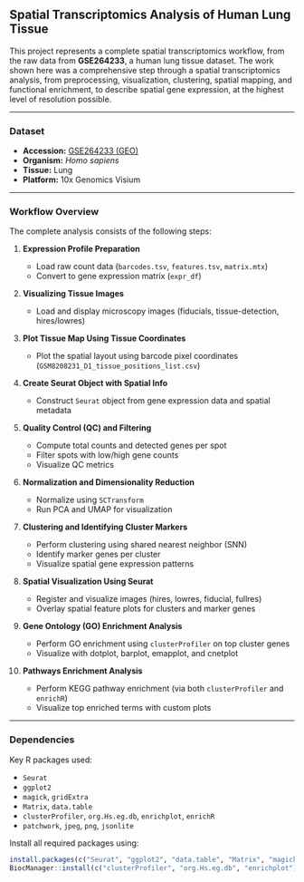## Spatial Transcriptomics Analysis of Human Lung Tissue

This project represents a complete spatial transcriptomics workflow, from the raw data from **GSE264233**, a human lung tissue dataset. The work shown here was a comprehensive step through a spatial transcriptomics analysis, from preprocessing, visualization, clustering, spatial mapping, and functional enrichment, to describe spatial gene expression, at the highest level of resolution possible.

---

### Dataset

- **Accession:** [GSE264233 (GEO)](https://www.ncbi.nlm.nih.gov/geo/query/acc.cgi?acc=GSE264233)
- **Organism:** *Homo sapiens*
- **Tissue:** Lung
- **Platform:** 10x Genomics Visium

---

### Workflow Overview

The complete analysis consists of the following steps:

1. **Expression Profile Preparation**  
   - Load raw count data (`barcodes.tsv`, `features.tsv`, `matrix.mtx`)
   - Convert to gene expression matrix (`expr_df`)

2. **Visualizing Tissue Images**  
   - Load and display microscopy images (fiducials, tissue-detection, hires/lowres)

3. **Plot Tissue Map Using Tissue Coordinates**  
   - Plot the spatial layout using barcode pixel coordinates (`GSM8208231_D1_tissue_positions_list.csv`)

4. **Create Seurat Object with Spatial Info**  
   - Construct `Seurat` object from gene expression data and spatial metadata

5. **Quality Control (QC) and Filtering**  
   - Compute total counts and detected genes per spot  
   - Filter spots with low/high gene counts  
   - Visualize QC metrics

6. **Normalization and Dimensionality Reduction**  
   - Normalize using `SCTransform`  
   - Run PCA and UMAP for visualization

7. **Clustering and Identifying Cluster Markers**  
   - Perform clustering using shared nearest neighbor (SNN)  
   - Identify marker genes per cluster  
   - Visualize spatial gene expression patterns

8. **Spatial Visualization Using Seurat**  
   - Register and visualize images (hires, lowres, fiducial, fullres)  
   - Overlay spatial feature plots for clusters and marker genes

9. **Gene Ontology (GO) Enrichment Analysis**  
   - Perform GO enrichment using `clusterProfiler` on top cluster genes  
   - Visualize with dotplot, barplot, emapplot, and cnetplot

10. **Pathways Enrichment Analysis**  
    - Perform KEGG pathway enrichment (via both `clusterProfiler` and `enrichR`)  
    - Visualize top enriched terms with custom plots

---

### Dependencies

Key R packages used:

- `Seurat`
- `ggplot2`
- `magick`, `gridExtra`
- `Matrix`, `data.table`
- `clusterProfiler`, `org.Hs.eg.db`, `enrichplot`, `enrichR`
- `patchwork`, `jpeg`, `png`, `jsonlite`

Install all required packages using:

```r
install.packages(c("Seurat", "ggplot2", "data.table", "Matrix", "magick", "enrichR", "patchwork", "jpeg", "png", "jsonlite"))
BiocManager::install(c("clusterProfiler", "org.Hs.eg.db", "enrichplot"))
